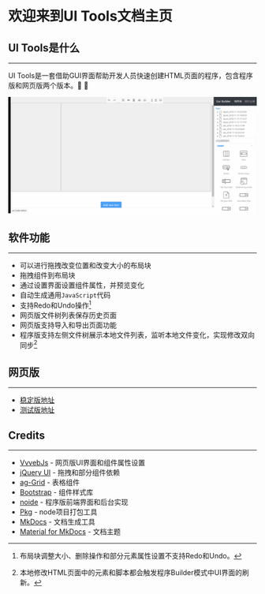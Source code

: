 # 欢迎来到UI Tools文档主页

## UI Tools是什么

---

UI Tools是一套借助GUI界面帮助开发人员快速创建HTML页面的程序，包含程序版和网页版两个版本。:tada: :tada:

![Screenshot](img/ui-builder.gif)

## 软件功能

---

- 可以进行拖拽改变位置和改变大小的布局块
- 拖拽组件到布局块
- 通过设置界面设置组件属性，并预览变化
- 自动生成通用`JavaScript`代码
- 支持Redo和Undo操作[^1]
- 网页版文件树列表保存历史页面
- 网页版支持导入和导出页面功能
- 程序版支持左侧文件树展示本地文件列表，监听本地文件变化，实现修改双向同步[^2]

## 网页版

---

- [稳定版地址](http://10.108.7.58/editor.html)
- [测试版地址](http://10.108.7.58:8080/editor.html)

## Credits

---

- [VvvebJs](https://github.com/givanz/VvvebJs) - 网页版UI界面和组件属性设置
- [jQuery UI](https://jqueryui.com/) - 拖拽和部分组件依赖
- [ag-Grid](https://www.ag-grid.com/) - 表格组件
- [Bootstrap](https://getbootstrap.com/) - 组件样式库
- [noide](https://github.com/davidjamesstone/noide) - 程序版前端界面和后台实现
- [Pkg](https://github.com/zeit/pkg) - node项目打包工具
- [MkDocs](https://www.mkdocs.org/) - 文档生成工具
- [Material for MkDocs](https://squidfunk.github.io/mkdocs-material/) - 文档主题

[^1]: 布局块调整大小、删除操作和部分元素属性设置不支持Redo和Undo。
[^2]: 本地修改HTML页面中的元素和脚本都会触发程序Builder模式中UI界面的刷新。

